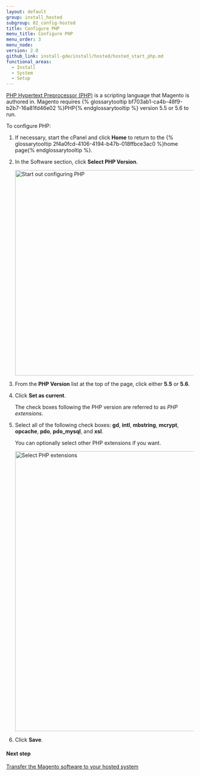 ```yaml
---
layout: default
group: install_hosted
subgroup: 02_config-hosted
title: Configure PHP
menu_title: Configure PHP
menu_order: 3
menu_node:
version: 2.0
github_link: install-gde/install/hosted/hosted_start_php.md
functional_areas:
  - Install
  - System
  - Setup
---
```


<a href="http://php.net/manual/en/faq.general.php" target="_blank">PHP Hypertext Preprocessor (PHP)</a> is a scripting language that Magento is authored in. Magento requires {% glossarytooltip bf703ab1-ca4b-48f9-b2b7-16a81fd46e02 %}PHP{% endglossarytooltip %} version 5.5 or 5.6 to run.

To configure PHP:

1.	If necessary, start the cPanel and click **Home** to return to the {% glossarytooltip 2f4a0fcd-4106-4194-b47b-018ffbce3ac0 %}home page{% endglossarytooltip %}.
2.	In the Software section, click **Select PHP Version**.

	<img src="{{ site.baseurl }}common/images/install-merch_php.png" width="550px" alt="Start out configuring PHP">

3.	From the **PHP Version** list at the top of the page, click either **5.5** or **5.6**.

4.	Click **Set as current**.

	The check boxes following the PHP version are referred to as *PHP extensions*. 

4.	Select all of the following check boxes: **gd**, **intl**, **mbstring**, **mcrypt**, **opcache**, **pdo**, **pdo_mysql**, and **xsl**.

	You can optionally select other PHP extensions if you want.

	<img src="{{ site.baseurl }}common/images/install-merch_php-ext.png" width="750px" alt="Select PHP extensions">

5.	Click **Save**.

#### Next step
<a href="{{page.baseurl}}install-gde/install/hosted/hosted_get-ftp.html">Transfer the Magento software to your hosted system</a>
